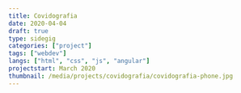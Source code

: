 ```yaml
---
title: Covidografia
date: 2020-04-04
draft: true
type: sidegig
categories: ["project"]
tags: ["webdev"]
langs: ["html", "css", "js", "angular"]
projectstart: March 2020
thumbnail: /media/projects/covidografia/covidografia-phone.jpg
---
```


